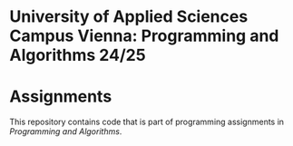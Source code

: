 # University of Applied Sciences Campus Vienna: Programming and Algorithms 24/25
# Assignments

This repository contains code that is part of programming assignments in *Programming and Algorithms*.
